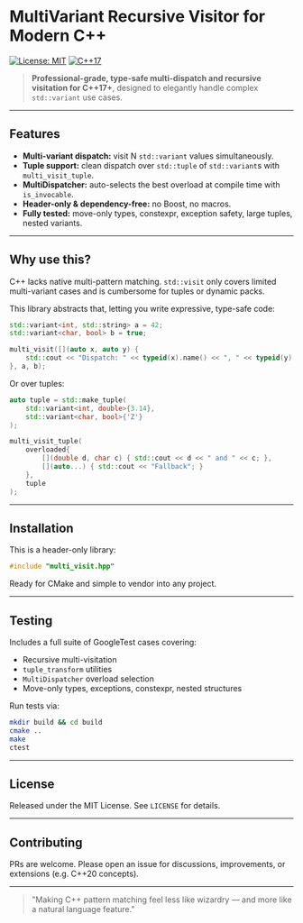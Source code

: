 # MultiVariant Recursive Visitor for Modern C++

[![License: MIT](https://img.shields.io/badge/License-MIT-yellow.svg?style=flat-square)](https://opensource.org/licenses/MIT)
[![C++17](https://img.shields.io/badge/C%2B%2B-17-blue.svg?style=flat-square)](https://en.cppreference.com/w/cpp/17)

> **Professional-grade, type-safe multi-dispatch and recursive visitation for C++17+**, designed to elegantly handle complex `std::variant` use cases.

---

## Features

* **Multi-variant dispatch:** visit N `std::variant` values simultaneously.
* **Tuple support:** clean dispatch over `std::tuple` of `std::variant`s with `multi_visit_tuple`.
* **MultiDispatcher:** auto-selects the best overload at compile time with `is_invocable`.
* **Header-only & dependency-free:** no Boost, no macros.
*  **Fully tested:** move-only types, constexpr, exception safety, large tuples, nested variants.

---

## Why use this?

C++ lacks native multi-pattern matching. `std::visit` only covers limited multi-variant cases and is cumbersome for tuples or dynamic packs.

This library abstracts that, letting you write expressive, type-safe code:

```cpp
std::variant<int, std::string> a = 42;
std::variant<char, bool> b = true;

multi_visit([](auto x, auto y) {
    std::cout << "Dispatch: " << typeid(x).name() << ", " << typeid(y).name() << "\n";
}, a, b);
```

Or over tuples:

```cpp
auto tuple = std::make_tuple(
    std::variant<int, double>{3.14},
    std::variant<char, bool>{'Z'}
);

multi_visit_tuple(
    overloaded{
        [](double d, char c) { std::cout << d << " and " << c; },
        [](auto...) { std::cout << "Fallback"; }
    },
    tuple
);
```

---

## Installation

This is a header-only library:

```cpp
#include "multi_visit.hpp"
```

Ready for CMake and simple to vendor into any project.

---

## Testing

Includes a full suite of GoogleTest cases covering:

* Recursive multi-visitation
* `tuple_transform` utilities
* `MultiDispatcher` overload selection
* Move-only types, exceptions, constexpr, nested structures

Run tests via:

```bash
mkdir build && cd build
cmake ..
make
ctest
```

---

## License

Released under the MIT License. See `LICENSE` for details.

---

## Contributing

PRs are welcome. Please open an issue for discussions, improvements, or extensions (e.g. C++20 concepts).

---

> "Making C++ pattern matching feel less like wizardry — and more like a natural language feature."
